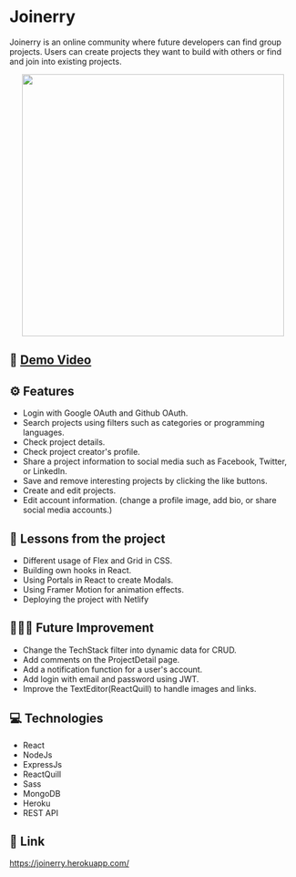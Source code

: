 # Joinerry

Joinerry is an online community where future developers can find group projects.
Users can create projects they want to build with others or find and join into existing projects.

<p align="center">
  <img width="460" height="auto" src="./client/assets/demo.gif">
</p>

## 🎥 [Demo Video](https://youtu.be/ra7B2-lIfO4)

## ⚙️ Features

- Login with Google OAuth and Github OAuth.
- Search projects using filters such as categories or programming languages.
- Check project details.
- Check project creator's profile.
- Share a project information to social media such as Facebook, Twitter, or LinkedIn.
- Save and remove interesting projects by clicking the like buttons.
- Create and edit projects.
- Edit account information. (change a profile image, add bio, or share social media accounts.)

## 📌 Lessons from the project

- Different usage of Flex and Grid in CSS.
- Building own hooks in React.
- Using Portals in React to create Modals.
- Using Framer Motion for animation effects.
- Deploying the project with Netlify

## 👩🏻‍🔧 Future Improvement

- Change the TechStack filter into dynamic data for CRUD.
- Add comments on the ProjectDetail page.
- Add a notification function for a user's account.
- Add login with email and password using JWT.
- Improve the TextEditor(ReactQuill) to handle images and links.

## 💻 Technologies

- React
- NodeJs
- ExpressJs
- ReactQuill
- Sass
- MongoDB
- Heroku
- REST API

## 🔗 Link

https://joinerry.herokuapp.com/
